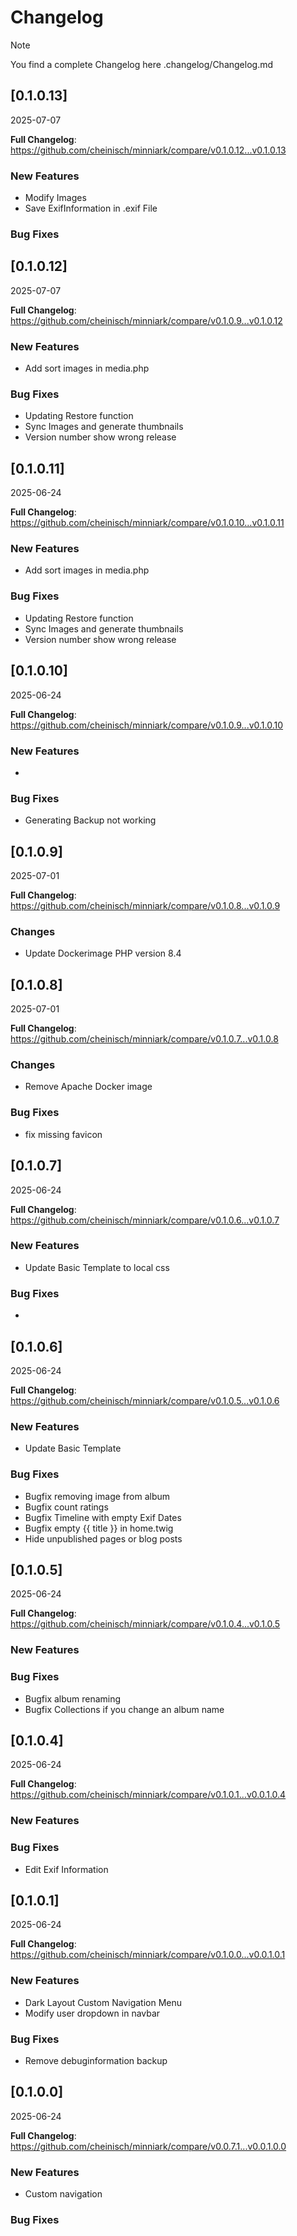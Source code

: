# Changelog

> [!NOTE]
> You find a complete Changelog here .changelog/Changelog.md

## [0.1.0.13]
2025-07-07

**Full Changelog**: https://github.com/cheinisch/minniark/compare/v0.1.0.12...v0.1.0.13

### New Features
- Modify Images
- Save ExifInformation in .exif File

### Bug Fixes


## [0.1.0.12]
2025-07-07

**Full Changelog**: https://github.com/cheinisch/minniark/compare/v0.1.0.9...v0.1.0.12

### New Features
- Add sort images in media.php

### Bug Fixes
- Updating Restore function
- Sync Images and generate thumbnails
- Version number show wrong release

## [0.1.0.11]
2025-06-24

**Full Changelog**: https://github.com/cheinisch/minniark/compare/v0.1.0.10...v0.1.0.11

### New Features
- Add sort images in media.php

### Bug Fixes
- Updating Restore function
- Sync Images and generate thumbnails
- Version number show wrong release

## [0.1.0.10]
2025-06-24

**Full Changelog**: https://github.com/cheinisch/minniark/compare/v0.1.0.9...v0.1.0.10

### New Features
- 

### Bug Fixes
- Generating Backup not working

## [0.1.0.9]
2025-07-01

**Full Changelog**: https://github.com/cheinisch/minniark/compare/v0.1.0.8...v0.1.0.9

### Changes
- Update Dockerimage PHP version 8.4

## [0.1.0.8]
2025-07-01

**Full Changelog**: https://github.com/cheinisch/minniark/compare/v0.1.0.7...v0.1.0.8

### Changes
- Remove Apache Docker image

### Bug Fixes
- fix missing favicon

## [0.1.0.7]
2025-06-24

**Full Changelog**: https://github.com/cheinisch/minniark/compare/v0.1.0.6...v0.1.0.7

### New Features
- Update Basic Template to local css

### Bug Fixes
- 



## [0.1.0.6]
2025-06-24

**Full Changelog**: https://github.com/cheinisch/minniark/compare/v0.1.0.5...v0.1.0.6

### New Features
- Update Basic Template

### Bug Fixes
- Bugfix removing image from album
- Bugfix count ratings
- Bugfix Timeline with empty Exif Dates
- Bugfix empty {{ title }} in home.twig
- Hide unpublished pages or blog posts



## [0.1.0.5]
2025-06-24

**Full Changelog**: https://github.com/cheinisch/minniark/compare/v0.1.0.4...v0.1.0.5

### New Features

### Bug Fixes
- Bugfix album renaming
- Bugfix Collections if you change an album name


## [0.1.0.4]
2025-06-24

**Full Changelog**: https://github.com/cheinisch/minniark/compare/v0.1.0.1...v0.0.1.0.4

### New Features

### Bug Fixes
- Edit Exif Information


## [0.1.0.1]
2025-06-24

**Full Changelog**: https://github.com/cheinisch/minniark/compare/v0.1.0.0...v0.0.1.0.1

### New Features
- Dark Layout Custom Navigation Menu
- Modify user dropdown in navbar

### Bug Fixes
- Remove debuginformation backup

## [0.1.0.0]
2025-06-24

**Full Changelog**: https://github.com/cheinisch/minniark/compare/v0.0.7.1...v0.0.1.0.0

### New Features
- Custom navigation

### Bug Fixes
